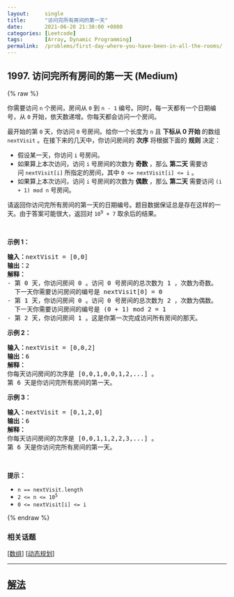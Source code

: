 ```yaml
---
layout:     single
title:      "访问完所有房间的第一天"
date:       2021-06-20 21:30:00 +0800
categories: [Leetcode]
tags:       [Array, Dynamic Programming]
permalink:  /problems/first-day-where-you-have-been-in-all-the-rooms/
---
```


## 1997. 访问完所有房间的第一天 (Medium)

{% raw %}

<p>你需要访问&nbsp;<code>n</code> 个房间，房间从 <code>0</code> 到 <code>n - 1</code> 编号。同时，每一天都有一个日期编号，从 <code>0</code> 开始，依天数递增。你每天都会访问一个房间。</p>

<p>最开始的第 <code>0</code> 天，你访问&nbsp;<code>0</code> 号房间。给你一个长度为 <code>n</code> 且 <strong>下标从 0 开始</strong> 的数组 <code>nextVisit</code> 。在接下来的几天中，你访问房间的 <strong>次序</strong> 将根据下面的 <strong>规则</strong> 决定：</p>

<ul>
	<li>假设某一天，你访问&nbsp;<code>i</code> 号房间。</li>
	<li>如果算上本次访问，访问&nbsp;<code>i</code> 号房间的次数为 <strong>奇数</strong> ，那么 <strong>第二天</strong> 需要访问&nbsp;<code>nextVisit[i]</code> 所指定的房间，其中 <code>0 &lt;= nextVisit[i] &lt;= i</code> 。</li>
	<li>如果算上本次访问，访问&nbsp;<code>i</code> 号房间的次数为 <strong>偶数</strong> ，那么 <strong>第二天</strong> 需要访问&nbsp;<code>(i + 1) mod n</code> 号房间。</li>
</ul>

<p>请返回你访问完所有房间的第一天的日期编号。题目数据保证总是存在这样的一天。由于答案可能很大，返回对 <code>10<sup>9</sup> + 7</code> 取余后的结果。</p>

<p>&nbsp;</p>

<p><strong>示例 1：</strong></p>

<pre>
<strong>输入：</strong>nextVisit = [0,0]
<strong>输出：</strong>2
<strong>解释：</strong>
- 第 0 天，你访问房间 0 。访问 0 号房间的总次数为 1 ，次数为奇数。
&nbsp; 下一天你需要访问房间的编号是 nextVisit[0] = 0
- 第 1 天，你访问房间 0 。访问 0 号房间的总次数为 2 ，次数为偶数。
&nbsp; 下一天你需要访问房间的编号是 (0 + 1) mod 2 = 1
- 第 2 天，你访问房间 1 。这是你第一次完成访问所有房间的那天。
</pre>

<p><strong>示例 2：</strong></p>

<pre>
<strong>输入：</strong>nextVisit = [0,0,2]
<strong>输出：</strong>6
<strong>解释：</strong>
你每天访问房间的次序是 [0,0,1,0,0,1,2,...] 。
第 6 天是你访问完所有房间的第一天。
</pre>

<p><strong>示例 3：</strong></p>

<pre>
<strong>输入：</strong>nextVisit = [0,1,2,0]
<strong>输出：</strong>6
<strong>解释：</strong>
你每天访问房间的次序是 [0,0,1,1,2,2,3,...] 。
第 6 天是你访问完所有房间的第一天。
</pre>

<p>&nbsp;</p>

<p><strong>提示：</strong></p>

<ul>
	<li><code>n == nextVisit.length</code></li>
	<li><code>2 &lt;= n &lt;= 10<sup>5</sup></code></li>
	<li><code>0 &lt;= nextVisit[i] &lt;= i</code></li>
</ul>

{% endraw %}

### 相关话题
  [[数组](https://github.com/openset/leetcode/tree/master/tag/array/README.md)]
  [[动态规划](https://github.com/openset/leetcode/tree/master/tag/dynamic-programming/README.md)]

---

## [解法](https://github.com/openset/leetcode/tree/master/problems/first-day-where-you-have-been-in-all-the-rooms)
